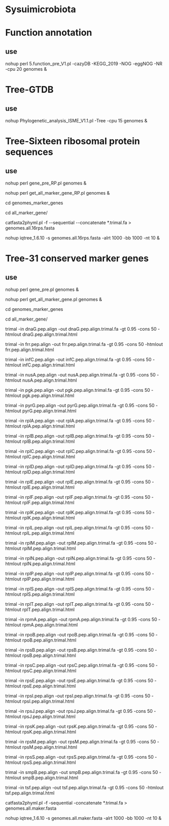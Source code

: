 # Sysuimicrobiota
# Function annotation
## use
nohup perl 5.function_pre_V1.pl -cazyDB -KEGG_2019 -NOG -eggNOG -NR -cpu 20 genomes &

# Tree-GTDB
## use
nohup Phylogenetic_analysis_ISME_V1.1.pl  -Tree -cpu 15 genomes &

# Tree-Sixteen ribosomal protein sequences
## use
nohup perl gene_pre_RP.pl genomes &

nohup perl get_all_marker_gene_RP.pl genomes &

cd genomes_marker_genes

cd all_marker_gene/

catfasta2phyml.pl -f --sequential --concatenate *.trimal.fa > genomes.all.16rps.fasta

nohup iqtree_1.6.10 -s genomes.all.16rps.fasta -alrt 1000 -bb 1000 -nt 10 &

# Tree-31 conserved marker genes
## use
nohup perl gene_pre.pl genomes & 

nohup perl get_all_marker_gene.pl genomes &

cd genomes_marker_genes

cd all_marker_gene/

trimal -in dnaG.pep.align -out dnaG.pep.align.trimal.fa -gt 0.95 -cons 50 -htmlout dnaG.pep.align.trimal.html

trimal -in frr.pep.align -out frr.pep.align.trimal.fa -gt 0.95 -cons 50 -htmlout frr.pep.align.trimal.html

trimal -in infC.pep.align -out infC.pep.align.trimal.fa -gt 0.95 -cons 50 -htmlout infC.pep.align.trimal.html

trimal -in nusA.pep.align -out nusA.pep.align.trimal.fa -gt 0.95 -cons 50 -htmlout nusA.pep.align.trimal.html

trimal -in pgk.pep.align -out pgk.pep.align.trimal.fa -gt 0.95 -cons 50 -htmlout pgk.pep.align.trimal.html

trimal -in pyrG.pep.align -out pyrG.pep.align.trimal.fa -gt 0.95 -cons 50 -htmlout pyrG.pep.align.trimal.html

trimal -in rplA.pep.align -out rplA.pep.align.trimal.fa -gt 0.95 -cons 50 -htmlout rplA.pep.align.trimal.html

trimal -in rplB.pep.align -out rplB.pep.align.trimal.fa -gt 0.95 -cons 50 -htmlout rplB.pep.align.trimal.html

trimal -in rplC.pep.align -out rplC.pep.align.trimal.fa -gt 0.95 -cons 50 -htmlout rplC.pep.align.trimal.html

trimal -in rplD.pep.align -out rplD.pep.align.trimal.fa -gt 0.95 -cons 50 -htmlout rplD.pep.align.trimal.html

trimal -in rplE.pep.align -out rplE.pep.align.trimal.fa -gt 0.95 -cons 50 -htmlout rplE.pep.align.trimal.html

trimal -in rplF.pep.align -out rplF.pep.align.trimal.fa -gt 0.95 -cons 50 -htmlout rplF.pep.align.trimal.html

trimal -in rplK.pep.align -out rplK.pep.align.trimal.fa -gt 0.95 -cons 50 -htmlout rplK.pep.align.trimal.html

trimal -in rplL.pep.align -out rplL.pep.align.trimal.fa -gt 0.95 -cons 50 -htmlout rplL.pep.align.trimal.html

trimal -in rplM.pep.align -out rplM.pep.align.trimal.fa -gt 0.95 -cons 50 -htmlout rplM.pep.align.trimal.html

trimal -in rplN.pep.align -out rplN.pep.align.trimal.fa -gt 0.95 -cons 50 -htmlout rplN.pep.align.trimal.html

trimal -in rplP.pep.align -out rplP.pep.align.trimal.fa -gt 0.95 -cons 50 -htmlout rplP.pep.align.trimal.html

trimal -in rplS.pep.align -out rplS.pep.align.trimal.fa -gt 0.95 -cons 50 -htmlout rplS.pep.align.trimal.html

trimal -in rplT.pep.align -out rplT.pep.align.trimal.fa -gt 0.95 -cons 50 -htmlout rplT.pep.align.trimal.html

trimal -in rpmA.pep.align -out rpmA.pep.align.trimal.fa -gt 0.95 -cons 50 -htmlout rpmA.pep.align.trimal.html

trimal -in rpoB.pep.align -out rpoB.pep.align.trimal.fa -gt 0.95 -cons 50 -htmlout rpoB.pep.align.trimal.html

trimal -in rpsB.pep.align -out rpsB.pep.align.trimal.fa -gt 0.95 -cons 50 -htmlout rpsB.pep.align.trimal.html

trimal -in rpsC.pep.align -out rpsC.pep.align.trimal.fa -gt 0.95 -cons 50 -htmlout rpsC.pep.align.trimal.html

trimal -in rpsE.pep.align -out rpsE.pep.align.trimal.fa -gt 0.95 -cons 50 -htmlout rpsE.pep.align.trimal.html

trimal -in rpsI.pep.align -out rpsI.pep.align.trimal.fa -gt 0.95 -cons 50 -htmlout rpsI.pep.align.trimal.html

trimal -in rpsJ.pep.align -out rpsJ.pep.align.trimal.fa -gt 0.95 -cons 50 -htmlout rpsJ.pep.align.trimal.html

trimal -in rpsK.pep.align -out rpsK.pep.align.trimal.fa -gt 0.95 -cons 50 -htmlout rpsK.pep.align.trimal.html

trimal -in rpsM.pep.align -out rpsM.pep.align.trimal.fa -gt 0.95 -cons 50 -htmlout rpsM.pep.align.trimal.html

trimal -in rpsS.pep.align -out rpsS.pep.align.trimal.fa -gt 0.95 -cons 50 -htmlout rpsS.pep.align.trimal.html

trimal -in smpB.pep.align -out smpB.pep.align.trimal.fa -gt 0.95 -cons 50 -htmlout smpB.pep.align.trimal.html

trimal -in tsf.pep.align -out tsf.pep.align.trimal.fa -gt 0.95 -cons 50 -htmlout tsf.pep.align.trimal.html

catfasta2phyml.pl -f -sequential -concatenate *.trimal.fa > genomes.all.maker.fasta

nohup iqtree_1.6.10 -s genomes.all.maker.fasta -alrt 1000 -bb 1000 -nt 10 &
